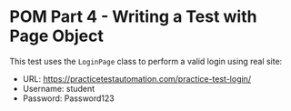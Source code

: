# POM Part 4 - Writing a Test with Page Object

This test uses the `LoginPage` class to perform a valid login using real site:
- URL: https://practicetestautomation.com/practice-test-login/
- Username: student
- Password: Password123